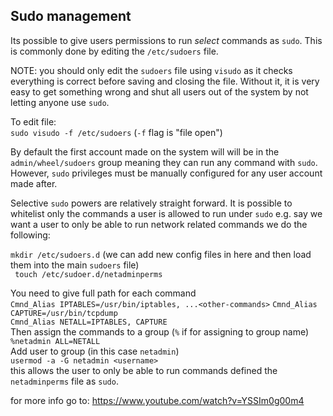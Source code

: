 ## Sudo management

Its possible to give users permissions to run _select_ commands as `sudo`.
This is commonly done by editing the `/etc/sudoers` file.  

NOTE: you should only edit the `sudoers` file using `visudo` as it checks
everything is correct before saving and closing the file. Without it, it is
very easy to get something wrong and shut all users out of the system by not
letting anyone use `sudo`.  

To edit file:  
`sudo visudo -f /etc/sudoers` (`-f` flag is "file open")  

By default the first account made on the system will will be in the
`admin/wheel/sudoers` group meaning they can run any command with `sudo`.
However, `sudo` privileges must be manually configured for any user account
made after.  


Selective `sudo` powers are relatively straight forward. It is possible to
whitelist only the commands a user is allowed to run under `sudo` e.g.
say we want a user to only be able to run network related commands we do the
following:  

`mkdir /etc/sudoers.d` (we can add new config files in here and then load them
    into the main `sudoers` file)  
` touch /etc/sudoer.d/netadminperms`  

You need to give full path for each command  
`Cmnd_Alias IPTABLES=/usr/bin/iptables, ...<other-commands>` 
`Cmnd_Alias CAPTURE=/usr/bin/tcpdump`  
`Cmnd_Alias NETALL=IPTABLES, CAPTURE`  
Then assign the commands to a group (`%` if for assigning to group name)  
`%netadmin ALL=NETALL`  
Add user to group (in this case `netadmin`)  
`usermod -a -G netadmin <username>`  
this allows the user to only be able to run commands defined the
`netadminperms` file as `sudo`.  

for more info go to: https://www.youtube.com/watch?v=YSSIm0g00m4
